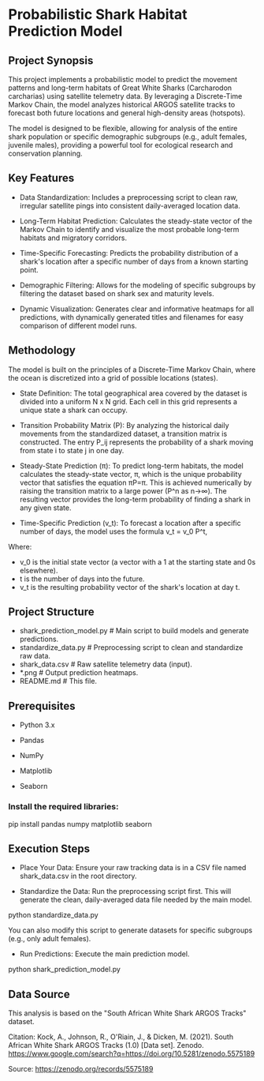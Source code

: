 # Probabilistic Shark Habitat Prediction Model

## Project Synopsis
This project implements a probabilistic model to predict the movement patterns and long-term habitats of Great White Sharks (Carcharodon carcharias) using satellite telemetry data. By leveraging a Discrete-Time Markov Chain, the model analyzes historical ARGOS satellite tracks to forecast both future locations and general high-density areas (hotspots).

The model is designed to be flexible, allowing for analysis of the entire shark population or specific demographic subgroups (e.g., adult females, juvenile males), providing a powerful tool for ecological research and conservation planning.

## Key Features
- Data Standardization: Includes a preprocessing script to clean raw, irregular satellite pings into consistent daily-averaged location data.

- Long-Term Habitat Prediction: Calculates the steady-state vector of the Markov Chain to identify and visualize the most probable long-term habitats and migratory corridors.

- Time-Specific Forecasting: Predicts the probability distribution of a shark's location after a specific number of days from a known starting point.

- Demographic Filtering: Allows for the modeling of specific subgroups by filtering the dataset based on shark sex and maturity levels.

- Dynamic Visualization: Generates clear and informative heatmaps for all predictions, with dynamically generated titles and filenames for easy comparison of different model runs.

## Methodology
The model is built on the principles of a Discrete-Time Markov Chain, where the ocean is discretized into a grid of possible locations (states).

- State Definition: The total geographical area covered by the dataset is divided into a uniform N x N grid. Each cell in this grid represents a unique state a shark can occupy.

- Transition Probability Matrix (P): By analyzing the historical daily movements from the standardized dataset, a transition matrix is constructed. The entry P_ij represents the probability of a shark moving from state i to state j in one day.

- Steady-State Prediction (π): To predict long-term habitats, the model calculates the steady-state vector, π, which is the unique probability vector that satisfies the equation πP=π. This is achieved numerically by raising the transition matrix to a large power (P^n as n→∞). The resulting vector provides the long-term probability of finding a shark in any given state.

- Time-Specific Prediction (v_t​): To forecast a location after a specific number of days, the model uses the formula v_t​ = v_0 P^t, 

Where: 
- v_0 is the initial state vector (a vector with a 1 at the starting state and 0s elsewhere).
- t is the number of days into the future.
- v_t is the resulting probability vector of the shark's location at day t.

## Project Structure

- shark_prediction_model.py # Main script to build models and generate predictions.
- standardize_data.py       # Preprocessing script to clean and standardize raw data.
- shark_data.csv            # Raw satellite telemetry data (input).
- *.png                     # Output prediction heatmaps.
- README.md                 # This file.

## Prerequisites
- Python 3.x

- Pandas

- NumPy

- Matplotlib

- Seaborn

### Install the required libraries:
pip install pandas numpy matplotlib seaborn

## Execution Steps
- Place Your Data: Ensure your raw tracking data is in a CSV file named shark_data.csv in the root directory.

- Standardize the Data: Run the preprocessing script first. This will generate the clean, daily-averaged data file needed by the main model.

python standardize_data.py

You can also modify this script to generate datasets for specific subgroups (e.g., only adult females).

- Run Predictions: Execute the main prediction model.

python shark_prediction_model.py

## Data Source
This analysis is based on the "South African White Shark ARGOS Tracks" dataset.

Citation: Kock, A., Johnson, R., O'Riain, J., & Dicken, M. (2021). South African White Shark ARGOS Tracks (1.0) [Data set]. Zenodo. https://www.google.com/search?q=https://doi.org/10.5281/zenodo.5575189

Source: https://zenodo.org/records/5575189